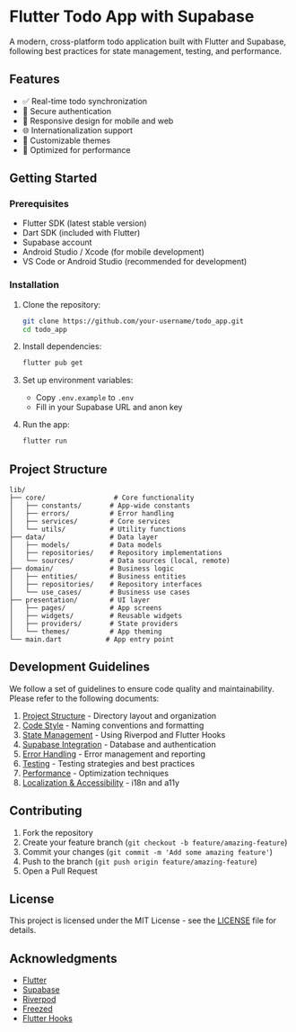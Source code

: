 # Flutter Todo App with Supabase

A modern, cross-platform todo application built with Flutter and Supabase, following best practices for state management, testing, and performance.

## Features

- ✅ Real-time todo synchronization
- 🔐 Secure authentication
- 📱 Responsive design for mobile and web
- 🌐 Internationalization support
- 🎨 Customizable themes
- 🚀 Optimized for performance

## Getting Started

### Prerequisites

- Flutter SDK (latest stable version)
- Dart SDK (included with Flutter)
- Supabase account
- Android Studio / Xcode (for mobile development)
- VS Code or Android Studio (recommended for development)

### Installation

1. Clone the repository:
   ```bash
   git clone https://github.com/your-username/todo_app.git
   cd todo_app
   ```

2. Install dependencies:
   ```bash
   flutter pub get
   ```

3. Set up environment variables:
   - Copy `.env.example` to `.env`
   - Fill in your Supabase URL and anon key

4. Run the app:
   ```bash
   flutter run
   ```

## Project Structure

```
lib/
├── core/                 # Core functionality
│   ├── constants/       # App-wide constants
│   ├── errors/          # Error handling
│   ├── services/        # Core services
│   └── utils/           # Utility functions
├── data/                # Data layer
│   ├── models/          # Data models
│   ├── repositories/    # Repository implementations
│   └── sources/         # Data sources (local, remote)
├── domain/              # Business logic
│   ├── entities/        # Business entities
│   ├── repositories/    # Repository interfaces
│   └── use_cases/       # Business use cases
├── presentation/        # UI layer
│   ├── pages/           # App screens
│   ├── widgets/         # Reusable widgets
│   ├── providers/       # State providers
│   └── themes/          # App theming
└── main.dart           # App entry point
```

## Development Guidelines

We follow a set of guidelines to ensure code quality and maintainability. Please refer to the following documents:

1. [Project Structure](docs/guidelines/project_structure.md) - Directory layout and organization
2. [Code Style](docs/guidelines/code_style.md) - Naming conventions and formatting
3. [State Management](docs/guidelines/state_management.md) - Using Riverpod and Flutter Hooks
4. [Supabase Integration](docs/guidelines/supabase_integration.md) - Database and authentication
5. [Error Handling](docs/guidelines/error_handling.md) - Error management and reporting
6. [Testing](docs/guidelines/testing.md) - Testing strategies and best practices
7. [Performance](docs/guidelines/performance.md) - Optimization techniques
8. [Localization & Accessibility](docs/guidelines/localization_accessibility.md) - i18n and a11y

## Contributing

1. Fork the repository
2. Create your feature branch (`git checkout -b feature/amazing-feature`)
3. Commit your changes (`git commit -m 'Add some amazing feature'`)
4. Push to the branch (`git push origin feature/amazing-feature`)
5. Open a Pull Request

## License

This project is licensed under the MIT License - see the [LICENSE](LICENSE) file for details.

## Acknowledgments

- [Flutter](https://flutter.dev/)
- [Supabase](https://supabase.io/)
- [Riverpod](https://riverpod.dev/)
- [Freezed](https://pub.dev/packages/freezed)
- [Flutter Hooks](https://pub.dev/packages/flutter_hooks)
